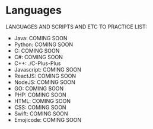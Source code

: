 # Languages

LANGUAGES AND SCRIPTS AND ETC TO PRACTICE LIST:

<ul>
  <li type="square">Java: COMING SOON</li>
  <li type="square">Python: COMING SOON</li>
  <li type="square">C: COMING SOON</li>
  <li type="square">C#: COMING SOON</li>
  <li type="square">C++: ./C-Plus-Plus</li>
  <li type="square">Javascript: COMING SOON</li>
  <li type="square">ReactJS: COMING SOON</li>
  <li type="square">NodeJS: COMING SOON</li>
  <li type="square">GO: COMING SOON</li>
  <li type="square">PHP: COMING SOON</li>
  <li type="square">HTML: COMING SOON</li>
  <li type="square">CSS: COMING SOON</li>
  <li type="square">Swift: COMING SOON</li>
  <li type="square">Emojicode: COMING SOON</li>
</ul>
